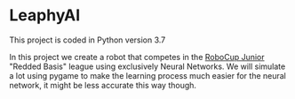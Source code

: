 # LeaphyAI
This project is coded in Python version 3.7

In this project we create a robot that competes in the [RoboCup Junior](https://www.robocupjunior.nl) "Redded Basis" league using exclusively Neural Networks.
We will simulate a lot using pygame to make the learning process much easier for the neural network, it might be less accurate this way though.

